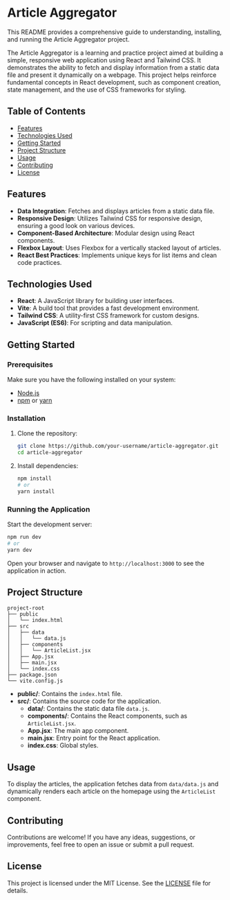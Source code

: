 # Article Aggregator
This README provides a comprehensive guide to understanding, installing, and running the Article Aggregator project.

The Article Aggregator is a learning and practice project aimed at building a simple, responsive web application using React and Tailwind CSS. It demonstrates the ability to fetch and display information from a static data file and present it dynamically on a webpage. This project helps reinforce fundamental concepts in React development, such as component creation, state management, and the use of CSS frameworks for styling.

## Table of Contents

- [Features](#features)
- [Technologies Used](#technologies-used)
- [Getting Started](#getting-started)
- [Project Structure](#project-structure)
- [Usage](#usage)
- [Contributing](#contributing)
- [License](#license)

## Features

- **Data Integration**: Fetches and displays articles from a static data file.
- **Responsive Design**: Utilizes Tailwind CSS for responsive design, ensuring a good look on various devices.
- **Component-Based Architecture**: Modular design using React components.
- **Flexbox Layout**: Uses Flexbox for a vertically stacked layout of articles.
- **React Best Practices**: Implements unique keys for list items and clean code practices.

## Technologies Used

- **React**: A JavaScript library for building user interfaces.
- **Vite**: A build tool that provides a fast development environment.
- **Tailwind CSS**: A utility-first CSS framework for custom designs.
- **JavaScript (ES6)**: For scripting and data manipulation.

## Getting Started

### Prerequisites

Make sure you have the following installed on your system:

- [Node.js](https://nodejs.org/en/)
- [npm](https://www.npmjs.com/) or [yarn](https://yarnpkg.com/)

### Installation

1. Clone the repository:

   ```bash
   git clone https://github.com/your-username/article-aggregator.git
   cd article-aggregator
   ```

2. Install dependencies:

   ```bash
   npm install
   # or
   yarn install
   ```

### Running the Application

Start the development server:

```bash
npm run dev
# or
yarn dev
```

Open your browser and navigate to `http://localhost:3000` to see the application in action.

## Project Structure

```
project-root
├── public
│   └── index.html
├── src
│   ├── data
│   │   └── data.js
│   ├── components
│   │   └── ArticleList.jsx
│   ├── App.jsx
│   ├── main.jsx
│   └── index.css
├── package.json
└── vite.config.js
```

- **public/**: Contains the `index.html` file.
- **src/**: Contains the source code for the application.
  - **data/**: Contains the static data file `data.js`.
  - **components/**: Contains the React components, such as `ArticleList.jsx`.
  - **App.jsx**: The main app component.
  - **main.jsx**: Entry point for the React application.
  - **index.css**: Global styles.

## Usage

To display the articles, the application fetches data from `data/data.js` and dynamically renders each article on the homepage using the `ArticleList` component.

## Contributing

Contributions are welcome! If you have any ideas, suggestions, or improvements, feel free to open an issue or submit a pull request.

## License

This project is licensed under the MIT License. See the [LICENSE](LICENSE) file for details.
